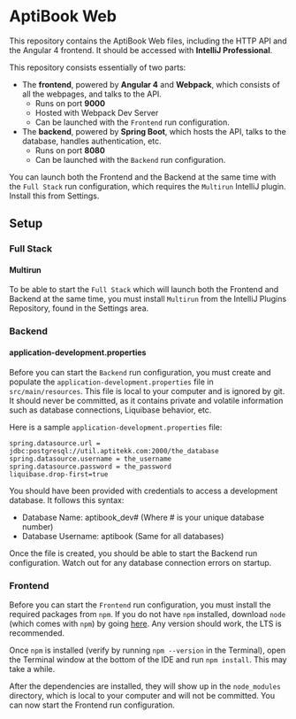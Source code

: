 # AptiBook Web

This repository contains the AptiBook Web files, including the HTTP API and the Angular 4 frontend. It should be accessed with **IntelliJ Professional**.

This repository consists essentially of two parts: 

* The **frontend**, powered by **Angular 4** and **Webpack**, which consists of all the webpages, and talks to the API.
  * Runs on port **9000** 
  * Hosted with Webpack Dev Server
  * Can be launched with the `Frontend` run configuration.
* The **backend**, powered by **Spring Boot**, which hosts the API, talks to the database, handles authentication, etc.
  * Runs on port **8080** 
  * Can be launched with the `Backend` run configuration.
  
You can launch both the Frontend and the Backend at the same time with the `Full Stack` run configuration, which requires the `Multirun` IntelliJ plugin. Install this from Settings.
  
## Setup

### Full Stack

#### Multirun

To be able to start the `Full Stack` which will launch both the Frontend and Backend at the same time, you must install `Multirun` from the IntelliJ Plugins Repository, found in the Settings area.

### Backend

#### application-development.properties

Before you can start the `Backend` run configuration, you must create and populate the `application-development.properties` file in `src/main/resources`. This file is local to your computer and is ignored by git. It should never be committed, as it contains private and volatile information such as database connections, Liquibase behavior, etc.

Here is a sample `application-development.properties` file:

```properties
spring.datasource.url = jdbc:postgresql://util.aptitekk.com:2000/the_database
spring.datasource.username = the_username
spring.datasource.password = the_password
liquibase.drop-first=true
```

You should have been provided with credentials to access a development database. It follows this syntax:

* Database Name: aptibook_dev# (Where # is your unique database number)
* Database Username: aptibook (Same for all databases)

Once the file is created, you should be able to start the Backend run configuration. Watch out for any database connection errors on startup.

### Frontend

Before you can start the `Frontend` run configuration, you must install the required packages from `npm`. If you do not have `npm` installed, download `node` (which comes with `npm`) by going [here](https://nodejs.org/en/). Any version should work, the LTS is recommended. 

Once `npm` is installed (verify by running `npm --version` in the Terminal), open the Terminal window at the bottom of the IDE and run `npm install`. This may take a while.

After the dependencies are installed, they will show up in the `node_modules` directory, which is local to your computer and will not be committed. You can now start the Frontend run configuration.